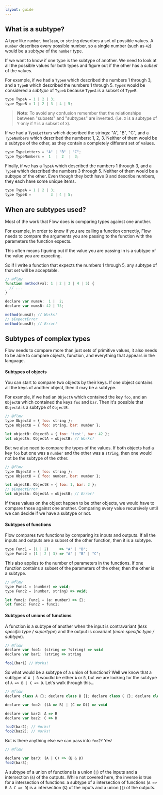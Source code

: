 ```yaml
---
layout: guide
---
```


## What is a subtype? <a class="toc" id="toc-what-is-a-subtype" href="#toc-what-is-a-subtype"></a>

A type like `number`, `boolean`, or `string` describes a set of possible
values. A `number` describes every possible number, so a single number
(such as `42`) would be a *subtype* of the `number` type.

If we want to know if one type is the subtype of another. We need to look at
all the possible values for both types and figure out if the other has a
_subset_ of the values.

For example, if we had a `TypeA` which described the numbers 1 through 3, and
a `TypeB` which described the numbers 1 through 5. `TypeB` would be considered
a _subtype_ of `TypeA` because `TypeA` is a subset of `TypeB`.

```js
type TypeA = 1 | 2 | 3;
type TypeB = 1 | 2 | 3 | 4 | 5;
```

> **Note:** To avoid any confusion remember that the relationships between
> "subsets" and "subtypes" are inverted. (i.e. `X` is a subtype of `Y` only if
> `Y` is a subset of `X`).

If we had a `TypeLetters` which described the strings: "A", "B", "C", and a
`TypeNumbers` which described the numbers: 1, 2, 3. Neither of them would
be a subtype of the other, as they contain a completely different set of
values.

```js
type TypeLetters = "A" | "B" | "C";
type TypeNumbers =  1  |  2  |  3;
```

Finally, if we has a `TypeA` which described the numbers 1 through 3, and a
`TypeB` which described the numbers 3 through 5. Neither of them would be a
subtype of the other. Even though they both have 3 and describe numbers, they
each have some unique items.

```js
type TypeA = 1 | 2 | 3;
type TypeB =         3 | 4 | 5;
```

## When are subtypes used? <a class="toc" id="toc-when-are-subtypes-used" href="#toc-when-are-subtypes-used"></a>

Most of the work that Flow does is comparing types against one another.

For example, in order to know if you are calling a function correctly, Flow
needs to compare the arguments you are passing to the function with the
parameters the function expects.

This often means figuring out if the value you are passing in is a subtype of
the value you are expecting.

So if I write a function that expects the numbers 1 through 5, any subtype of
that set will be acceptable.

```js
// @flow
function method(val: 1 | 2 | 3 | 4 | 5) {
  // ...
}

declare var numsA:  1 |  2;
declare var numsB: 42 | 75;

method(numsA); // Works!
// $ExpectError
method(numsB); // Error!
```

## Subtypes of complex types <a class="toc" id="toc-subtypes-of-complex-types" href="#toc-subtypes-of-complex-types"></a>

Flow needs to compare more than just sets of primitive values, it also needs to
be able to compare objects, function, and everything that appears in the
language.

#### Subtypes of objects <a class="toc" id="toc-subtypes-of-objects" href="#toc-subtypes-of-objects"></a>

You can start to compare two objects by their keys. If one object contains all
the keys of another object, then it may be a subtype.

For example, if we had an `ObjectA` which contained the key `foo`, and an
`ObjectB` which contained the keys `foo` and `bar`. Then it's possible that
`ObjectA` is a subtype of `ObjectB`.

```js
// @flow
type ObjectA = { foo: string };
type ObjectB = { foo: string, bar: number };

let objectB: ObjectB = { foo: 'test', bar: 42 };
let objectA: ObjectA = objectB; // Works!
```

But we also need to compare the types of the values. If both objects had a key
`foo` but one was a `number` and the other was a `string`, then one would not
be the subtype of the other.

```js
// @flow
type ObjectA = { foo: string };
type ObjectB = { foo: number, bar: number };

let objectB: ObjectB = { foo: 1, bar: 2 };
// $ExpectError
let objectA: ObjectA = objectB; // Error!
```

If these values on the object happen to be other objects, we would have to
compare those against one another. Comparing every value recursively until we
can decide if we have a subtype or not.

#### Subtypes of functions <a class="toc" id="toc-subtypes-of-functions" href="#toc-subtypes-of-functions"></a>

Flow compares two functions by comparing its inputs and outputs. If all the
inputs and outputs are a subset of the other function, then it is a subtype.

```js
type Func1 = (1 | 2)     => "A" | "B";
type Func2 = (1 | 2 | 3) => "A" | "B" | "C";
```

This also applies to the number of parameters in the functions. If one function
contains a subset of the parameters of the other, then the other is a subtype.

```js
// @flow
type Func1 = (number) => void;
type Func2 = (number, string) => void;

let func1: Func1 = (a: number) => {};
let func2: Func2 = func1;
```

#### Subtypes of unions of functions <a class="toc" id="toc-subtypes-of-unions-of-functions" href="#toc-subtypes-of-unions-of-functions"></a>

A function is a subtype of another when the input is contravariant (_less specific type / supertype_) and the output is covariant (_more specific type / subtype_).

```js
// @flow
declare var foo1: (string => ?string) => void
declare var bar1: ?string => string

foo1(bar1) // Works!
```
So what would be a subtype of a union of functions? Well we know that a subtype of ``A | B`` woudld be either ``A`` or ``B``, but we are looking for the subtype of ``A => B | C => D``. Let's walk through this...

```js
// @flow
declare class A {}; declare class B {}; declare class C {}; declare class D {}

declare var foo2: ((A => B) | (C => D)) => void

declare var bar2: A => B
declare var baz2: C => D

foo2(bar2); // Works!
foo2(baz2); // Works!
```
But is there anything else we can pass into ``foo2``? Yes! 
```js
// @flow

declare var bar3: (A | C) => (B & D)
foo2(bar3);
```
A subtype of a union of functions is a union (``|``) of the inputs and a intersection (``&``) of the outputs. While not covered here, the inverse is true for a intersection of functions: a subtype of a intersection of functions (``A => B & C => D``) is a intersection (``&``) of the inputs and a union (``|``) of the outputs.
